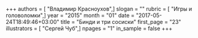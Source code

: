 +++
authors = [ "Владимир Красноухов",]
slogan = ""
rubric = [ "Игры и головоломки",]
year = "2015"
month = "01"
date = "2017-05-24T18:49:46+03:00"
title = "Бинди и три сосиски"
first_page = "23"
illustrators = [ "Сергей Чуб",]
npages = "1"
in_sample = false
+++

